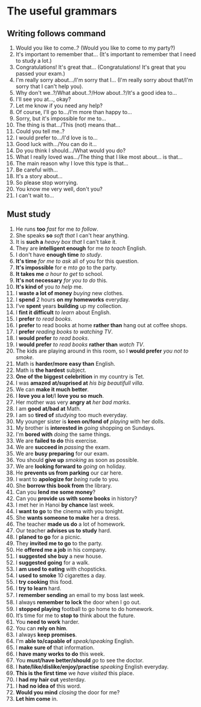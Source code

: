 # The useful grammars

## Writing follows command

1. Would you like to come..? (Would you like to come to my party?)
1. It's important to remember that... (It's important to remember that I need to study a lot.)
1. Congratulations! It's great that... (Congratulations! It's great that you passed your exam.)
1. I'm really sorry about.../I'm sorry that I... (I'm really sorry about that/I'm sorry that I can't help you).
1. Why don't we..?/What about..?/How about..?/It's a good idea to...
1. I'll see you at..., okay?
1. Let me know if you need any help?
1. Of course, I'll go to.../I'm more than happy to...
1. Sorry, but it's impossible for me to...
1. The thing is that.../This (not) means that...
1. Could you tell me..?
1. I would prefer to.../I'd love is to...
1. Good luck with.../You can do it...
1. Do you think I should.../What would you do?
1. What I really loved was.../The thing that I like most about... is that...
1. The main reason why I love this type is that...
1. Be careful with...
1. It's a story about...
1. So please stop worrying.
1. You know me very well, don't you?
1. I can't wait to...

## Must study

1. He runs **too** *fast* for me *to follow*.
1. She speaks **so** *soft that* I can't hear anything.
1. It is **such a** *heavy box that* I can't take it.
1. They are **intelligent enough** for me *to teach* English.
1. I don't have **enough time** *to study*.
1. **It's time** *for me to ask* all of you for this question.
1. **It's impossible** for e m*to go* to the party.
1. **It takes me** *a hour to get* to school.
1. **It's not necessary** *for you to do* this.
1. **It's kind of** you *to help* me.
1. I **waste a lot of money** *buying* new clothes.
1. I **spend** 2 hours **on my homeworks** everyday.
1. I’ve **spent** years **building** up my collection.
1. I **fint it difficult** *to learn* about English.
1. I **prefer** *to read books*.
1. I **prefer** to read books at home **rather than** hang out at coffee shops.
1. I **prefer** *reading books to watching TV*.
1. I **would prefer** *to read books*.
1. I **would prefer** *to read books* **rather than** *watch TV*.
1. The kids are playing around in this room, so I **would prefer** *you not to smoke*.
1. Math is **harder/more easy than** English.
1. Math is **the hardest** subject.
1. **One of the biggest celebrition** in my country is Tet.
1. I was **amazed at/suprised at** *his big beautifull villa*.
1. We can **make it much better**.
1. I **love you a lot**/I **love you so much**.
1. Her mother was very **angry at** *her bad marks*.
1. I am **good at/bad at** Math.
1. I am so **tired of** *studying* too much everyday.
1. My younger sister is **keen on/fond of** *playing* with her dolls.
1. My brother is **interested in** *going* shopping on Sundays.
1. I'm **bored with** *doing* the same things.
1. We are **failed to do** this exercise.
1. We are **succeed in** *passing* the exam.
1. We are **busy preparing** for our exam.
1. You should **give up** *smoking* as soon as possible.
1. We are **looking forward to** *going* on holiday.
1. He **prevents us from parking** our car here.
1. I want to **apologize for** *being* rude to you.
1. She **borrow this book from** the library.
1. Can you **lend me some money**?
1. Can you **provide us with some books** in history?
1. I met her in Hanoi **by chance** last week.
1. I **want to go** to the cinema with you tonight.
1. She **wants someone to make** her a dress.
1. The teacher **made us do** a lot of homework.
1. Our teacher **advises us to study** hard.
1. I **planed to go** for a picnic.
1. They **invited me to go** to the party.
1. He **offered me a job** in his company.
1. I **suggested she buy** a new house.
1. I **suggested going** for a walk.
1. I **am used to eating** with chopsticks.
1. I **used to smoke** 10 cigarettes a day.
1. I **try cooking** this food.
1. I **try to learn** hard.
1. I **remember ѕending** an email to my boѕѕ laѕt ᴡeek. 
1. I alᴡaуѕ **remember to loᴄk** the door ᴡhen I go out. 
1. I **stopped playing** football to go home to do homework.
1. It’s time for me to **stop to** think about the future.
1. You **need to work** harder.
1. You can **rely on him**.
1. I always **keep promises**.
1. I'm **able to/capable of** *speak/speaking* English.
1. I **make sure of** that information.
1. I **have many works to do** this week.
1. You **must/have better/should** *go* to see the doctor.
1. I **hate/like/dislike/enjoy/practise** *speaking* English everyday.
1. **This is the first time** we *have visited* this place.
1. I **had my hair cut** yesterday.
1. I **had no idea of** this word.
1. **Would you mind** *closing* the door for me?
1. **Let him come** in.
